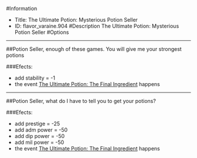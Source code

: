 #Information
 - Title: The Ultimate Potion: Mysterious Potion Seller
 - ID: flavor_varaine.904
#Description
The Ultimate Potion: Mysterious Potion Seller
#Options

___
##Potion Seller, enough of these games. You will give me your strongest potions

###Efects:<ul><li>add stability = -1</li><li>the event [The Ultimate Potion: The Final Ingredient](../events/the_ultimate_potion_the_final_ingredient.md) happens</li></ul>

___
##Potion Seller, what do I have to tell you to get your potions?

###Efects:<ul><li>add prestige = -25</li><li>add adm power = -50</li><li>add dip power = -50</li><li>add mil power = -50</li><li>the event [The Ultimate Potion: The Final Ingredient](../events/the_ultimate_potion_the_final_ingredient.md) happens</li></ul>
